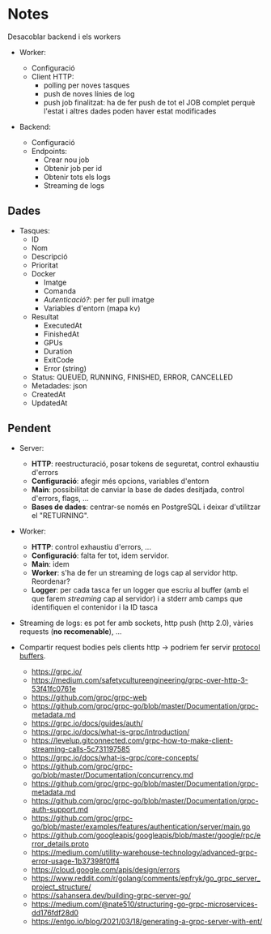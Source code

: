 # Notes

Desacoblar backend i els workers

- Worker:
    - Configuració
    - Client HTTP:
        - polling per noves tasques
        - push de noves línies de log
        - push job finalitzat: ha de fer push de tot el JOB complet perquè l'estat i altres dades poden haver estat
          modificades

- Backend:
    - Configuració
    - Endpoints:
        - Crear nou job
        - Obtenir job per id
        - Obtenir tots els logs
        - Streaming de logs

## Dades

- Tasques:
    - ID
    - Nom
    - Descripció
    - Prioritat
    - Docker
        - Imatge
        - Comanda
        - _Autenticació?_: per fer pull imatge
        - Variables d'entorn (mapa kv)
    - Resultat
        - ExecutedAt
        - FinishedAt
        - GPUs
        - Duration
        - ExitCode
        - Error (string)
    - Status: QUEUED, RUNNING, FINISHED, ERROR, CANCELLED
    - Metadades: json
    - CreatedAt
    - UpdatedAt

## Pendent

- Server:
    - **HTTP**: reestructuració, posar tokens de seguretat, control exhaustiu d'errors
    - **Configuració**: afegir més opcions, variables d'entorn
    - **Main**: possibilitat de canviar la base de dades desitjada, control d'errors, flags, ...
    - **Bases de dades**: centrar-se només en PostgreSQL i deixar d'utilitzar el "RETURNING".

- Worker:
    - **HTTP**: control exhaustiu d'errors, ...
    - **Configuració**: falta fer tot, idem servidor.
    - **Main**: idem
    - **Worker**: s'ha de fer un streaming de logs cap al servidor http. Reordenar?
    - **Logger**: per cada tasca fer un logger que escriu al buffer (amb el que farem _streaming_ cap al servidor) i a
      stderr amb camps que identifiquen el contenidor i la ID tasca

- Streaming de logs: es pot fer amb sockets, http push (http 2.0), vàries requests (**no recomenable**), ...
- Compartir request bodies pels clients http -> podriem fer
  servir [protocol buffers](https://developers.google.com/protocol-buffers).
    - https://grpc.io/
    - https://medium.com/safetycultureengineering/grpc-over-http-3-53f41fc0761e
    - https://github.com/grpc/grpc-web
    - https://github.com/grpc/grpc-go/blob/master/Documentation/grpc-metadata.md
    - https://grpc.io/docs/guides/auth/
    - https://grpc.io/docs/what-is-grpc/introduction/
    - https://levelup.gitconnected.com/grpc-how-to-make-client-streaming-calls-5c731197585
    - https://grpc.io/docs/what-is-grpc/core-concepts/
    - https://github.com/grpc/grpc-go/blob/master/Documentation/concurrency.md
    - https://github.com/grpc/grpc-go/blob/master/Documentation/grpc-metadata.md
    - https://github.com/grpc/grpc-go/blob/master/Documentation/grpc-auth-support.md
    - https://github.com/grpc/grpc-go/blob/master/examples/features/authentication/server/main.go
    - https://github.com/googleapis/googleapis/blob/master/google/rpc/error_details.proto
    - https://medium.com/utility-warehouse-technology/advanced-grpc-error-usage-1b37398f0ff4
    - https://cloud.google.com/apis/design/errors
    - https://www.reddit.com/r/golang/comments/epfryk/go_grpc_server_project_structure/
    - https://sahansera.dev/building-grpc-server-go/
  - https://medium.com/@nate510/structuring-go-grpc-microservices-dd176fdf28d0
  - https://entgo.io/blog/2021/03/18/generating-a-grpc-server-with-ent/
